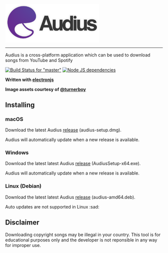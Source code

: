<img src="assets/audius_big.png" width="300">

****

Audius is a cross-platform application which can be used to download songs from YouTube and Spotify

[![Build Status for "master"](https://travis-ci.com/mihirpathak97/audius.svg?token=ebex5hGA4p6XqQ9m8EVi&branch=master)](https://travis-ci.com/mihirpathak97/audius)
[![Node JS dependencies](https://david-dm.org/mihirpathak97/audius.svg)](https://travis-ci.com/mihirpathak97/audius)

**Written with [electronjs](https://electronjs.org/)**

**Image assets courtesy of [@turnerboy](https://github.com/turnerboy)**

## Installing

### macOS

Download the latest Audius [release](https://github.com/mihirpathak97/audius/releases/latest) (audius-setup.dmg).

Audius will automatically update when a new release is available.

### Windows

Download the latest latest Audius [release](https://github.com/mihirpathak97/audius/releases/latest) (AudiusSetup-x64.exe).

Audius will automatically update when a new release is available.

### Linux (Debian)

Download the latest latest Audius [release](https://github.com/mihirpathak97/audius/releases/latest) (audius-amd64.deb).

Auto updates are not supported in Linux :sad:

## Disclaimer

Downloading copyright songs may be illegal in your country. This tool is for educational purposes only and the developer is not reponsible in any way for improper use.
